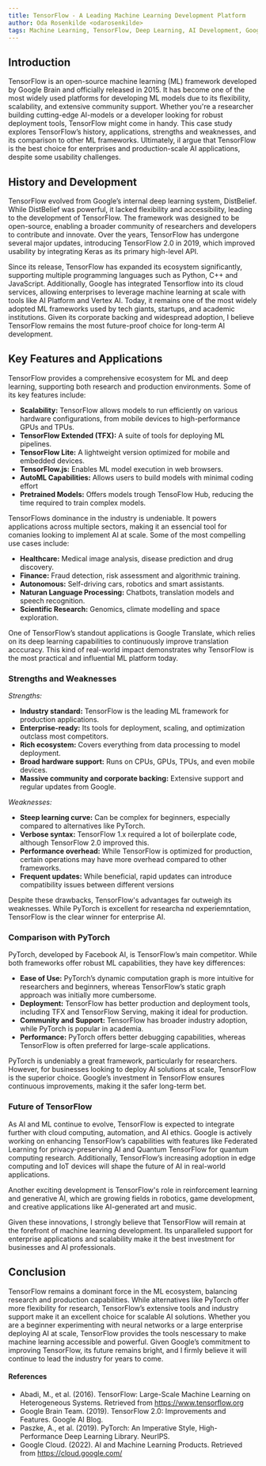 ```yaml
---
title: TensorFlow - A Leading Machine Learning Development Platform
author: Oda Rosenkilde <odarosenkilde>
tags: Machine Learning, TensorFlow, Deep Learning, AI Development, Google AI, Neural Networks, Model Deployment, PyTorch Comparison, Scalability
---
```


## Introduction
TensorFlow is an open-source machine learning (ML) framework developed by Google Brain and officially released in 2015. It has become one of the most widely used platforms for developing ML models due to its flexibility, scalability, and extensive community support. Whether you're a researcher building cutting-edge AI-models or a developer looking for robust deployment tools, TensorFlow might come in handy. This case study explores TensorFlow’s history, applications, strengths and weaknesses, and its comparison to other ML frameworks. Ultimately, iI argue that TensorFlow is the best choice for enterprises and production-scale AI applications, despite some usability challenges.

## History and Development
TensorFlow evolved from Google’s internal deep learning system, DistBelief. While DistBelief was powerful, it lacked flexibility and accessibility, leading to the development of TensorFlow. The framework was designed to be open-source, enabling a broader community of researchers and developers to contribute and innovate. Over the years, TensorFlow has undergone several major updates, introducing TensorFlow 2.0 in 2019, which improved usability by integrating Keras as its primary high-level API.

Since its release, TensorFlow has expanded its ecosystem significantly, supporting multiple programming languages such as Python, C++ and JavaScript. Additionally, Google has integrated Tensorflow into its cloud services, allowing enterprises to leverage machine learning at scale with tools like AI Platform and Vertex AI. Today, it remains one of the most widely adopted ML frameworks used by tech giants, startups, and academic institutions. Given its corporate backing and widespread adoption, I believe TensorFlow remains the most future-proof choice for long-term AI development.

## Key Features and Applications
TensorFlow provides a comprehensive ecosystem for ML and deep learning, supporting both research and production environments. Some of its key features include:
- **Scalability:** TensorFlow allows models to run efficiently on various hardware configurations, from mobile devices to high-performance GPUs and TPUs.
- **TensorFlow Extended (TFX):** A suite of tools for deploying ML pipelines.
- **TensorFlow Lite:** A lightweight version optimized for mobile and embedded devices.
- **TensorFlow.js:** Enables ML model execution in web browsers.
- **AutoML Capabilities:** Allows users to build models with minimal coding effort
- **Pretrained Models:** Offers models trough TensoFlow Hub, reducing the time required to train complex models.

TensorFlows dominance in the industry is undeniable. It powers applications across multiple sectors, making it an essencial tool for comanies looking to implement AI at scale. Some of the most compelling use cases include:
- **Healthcare:** Medical image analysis, disease prediction and drug discovery.
- **Finance:** Fraud detection, risk assessment and algorithmic training.
- **Autonomous:** Self-driving cars, robotics and smart assistants.
- **Naturan Language Processing:** Chatbots, translation models and speech recognition.
- **Scientific Research:** Genomics, climate modelling and space exploration.

One of TensorFlow’s standout applications is Google Translate, which relies on its deep learning capabilities to continuously improve translation acccuracy. This kind of real-world impact demonstrates why TensorFlow is the most practical and influential ML platform today.

### Strengths and Weaknesses
*Strengths:*
- **Industry standard:** TensorFlow is the leading ML framework for production applications.
- **Enterprise-ready:** Its tools for deployment, scaling, and optimization outclass most competitors.
- **Rich ecosystem:** Covers everything from data processing to model deployment.
- **Broad hardware support:** Runs on CPUs, GPUs, TPUs, and even mobile devices.
- **Massive community and corporate backing:** Extensive support and regular updates from Google.

*Weaknesses:*
- **Steep learning curve:** Can be complex for beginners, especially compared to alternatives like PyTorch.
- **Verbose syntax:** TensorFlow 1.x required a lot of boilerplate code, although TensorFlow 2.0 improved this.
- **Performance overhead:** While TensorFlow is optimized for production, certain operations may have more overhead compared to other frameworks.
- **Frequent updates:** While beneficial, rapid updates can introduce compatibility issues between different versions

Despite these drawbacks, TensorFlow's advantages far outweigh its weaknesses. While PyTorch is excellent for researcha nd experiemntation, TensorFlow is the clear winner for enterprise AI.

### Comparison with PyTorch
PyTorch, developed by Facebook AI, is TensorFlow’s main competitor. While both frameworks offer robust ML capabilities, they have key differences:
- **Ease of Use:** PyTorch’s dynamic computation graph is more intuitive for researchers and beginners, whereas TensorFlow’s static graph approach was initially more cumbersome.
- **Deployment:** TensorFlow has better production and deployment tools, including TFX and TensorFlow Serving, making it ideal for production.
- **Community and Support:** TensorFlow has broader industry adoption, while PyTorch is popular in academia.
- **Performance:** PyTorch offers better debugging capabilities, whereas TensorFlow is often preferred for large-scale applications.

PyTorch is undeniably a great framework, particularly for researchers. However, for businesses looking to deploy AI solutions at scale, TensorFlow is the superior choice. Google’s investment in TensorFlow ensures continuous improvements, making it the safer long-term bet.

### Future of TensorFlow
As AI and ML continue to evolve, TensorFlow is expected to integrate further with cloud computing, automation, and AI ethics. Google is actively working on enhancing TensorFlow’s capabilities with features like Federated Learning for privacy-preserving AI and Quantum TensorFlow for quantum computing research. Additionally, TensorFlow’s increasing adoption in edge computing and IoT devices will shape the future of AI in real-world applications.

Another exciting development is TensorFlow's role in reinforcement learning and generative AI, which are growing fields in robotics, game development, and creative applications like AI-generated art and music.

Given these innovations, I strongly believe that TensorFlow will remain at the forefront of machine learning development. Its unparalleled support for enterprise applications and scalability make it the best investment for businesses and AI professionals.

## Conclusion
TensorFlow remains a dominant force in the ML ecosystem, balancing research and production capabilities. While alternatives like PyTorch offer more flexibility for research, TensorFlow’s extensive tools and industry support make it an excellent choice for scalable AI solutions. Whether you are a beginner experimenting with neural networks or a large enterprise deploying AI at scale, TensorFlow provides the tools nescessary to make machine learning accessible and powerful. Given Google’s commitment to improving TensorFlow, its future remains bright, and I firmly believe it will continue to lead the industry for years to come.

#### References
- Abadi, M., et al. (2016). TensorFlow: Large-Scale Machine Learning on Heterogeneous Systems. Retrieved from https://www.tensorflow.org
- Google Brain Team. (2019). TensorFlow 2.0: Improvements and Features. Google AI Blog.
- Paszke, A., et al. (2019). PyTorch: An Imperative Style, High-Performance Deep Learning Library. NeurIPS.
- Google Cloud. (2022). AI and Machine Learning Products. Retrieved from https://cloud.google.com/
